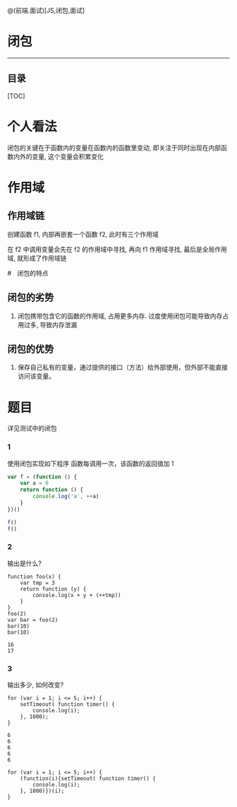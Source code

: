 @(前端.面试)[JS,闭包,面试]

# 闭包
----

## 目录

[TOC]

# 个人看法

闭包的关键在于函数内的变量在函数内的函数里变动, 即关注于同时出现在内部函数内外的变量, 这个变量会积累变化

# 作用域

## 作用域链
创建函数 f1, 内部再嵌套一个函数 f2, 此时有三个作用域

在 f2 中调用变量会先在 f2 的作用域中寻找, 再向 f1 作用域寻找, 最后是全局作用域, 就形成了作用域链

#　闭包的特点
## 闭包的劣势

1. 闭包携带包含它的函数的作用域, 占用更多内存. 过度使用闭包可能导致内存占用过多, 导致内存泄漏

## 闭包的优势

1. 保存自己私有的变量，通过提供的接口（方法）给外部使用，但外部不能直接访问该变量。


# 题目

详见测试中的闭包

### 1

使用闭包实现如下程序
函数每调用一次，该函数的返回值加 1

```js
var f = (function () {
    var a = 0
    return function () {
        console.log('a', ++a)
    }
})()

f()
f()
```
### 2

输出是什么?
```
function foo(x) {
    var tmp = 3
    return function (y) {
        console.log(x + y + (++tmp))
    }
}
foo(2)
var bar = foo(2)
bar(10)
bar(10)
```
```
16
17
```

### 3

输出多少, 如何改变?
```
for (var i = 1; i <= 5; i++) {
    setTimeout( function timer() {
        console.log(i);
    }, 1000);
}
```

```
6
6
6
6
6
```
```
for (var i = 1; i <= 5; i++) {
    (function(i){setTimeout( function timer() {
        console.log(i);
    }, 1000)})(i);
}
```
